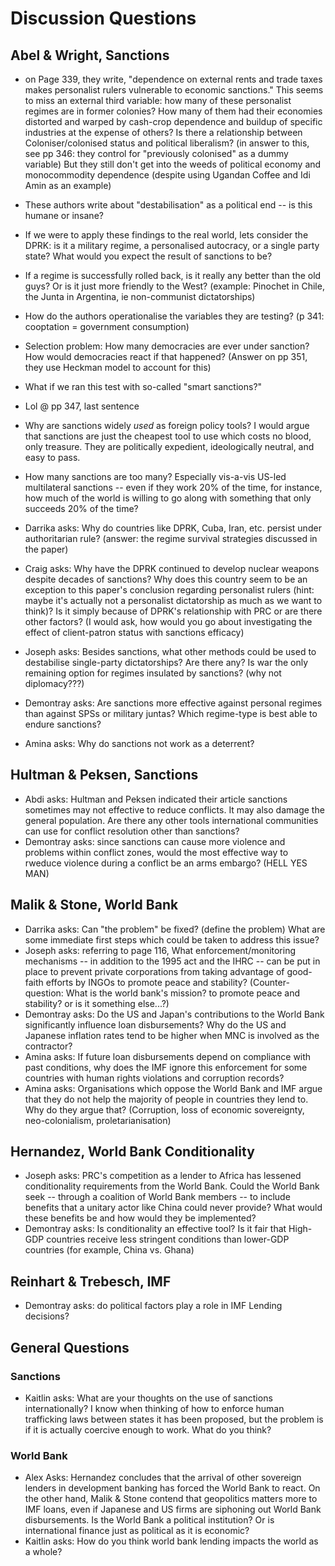 # Discussion Questions

## Abel & Wright, Sanctions

- on Page 339, they write, "dependence on external rents and trade taxes makes personalist rulers vulnerable to economic sanctions." This seems to miss an external third variable: how many of these personalist regimes are in former colonies? How many of them had their economies distorted and warped by cash-crop dependence and buildup of specific industries at the expense of others? Is there a relationship between Coloniser/colonised status and political liberalism? (in answer to this, see pp 346: they control for "previously colonised" as a dummy variable) But they still don't get into the weeds of political economy and monocommodity dependence (despite using Ugandan Coffee and Idi Amin as an example)
- These authors write about "destabilisation" as a political end -- is this humane or insane?
- If we were to apply these findings to the real world, lets consider the DPRK: is it a military regime, a personalised autocracy, or a single party state? What would you expect the result of sanctions to be?
- If a regime is successfully rolled back, is it really any better than the old guys? Or is it just more friendly to the West? (example: Pinochet in Chile, the Junta in Argentina, ie non-communist dictatorships)
- How do the authors operationalise the variables they are testing? (p 341: cooptation = government consumption)
- Selection problem: How many democracies are ever under sanction? How would democracies react if that happened? (Answer on pp 351, they use Heckman model to account for this)
- What if we ran this test with so-called "smart sanctions?"
- Lol @ pp 347, last sentence
- Why are sanctions widely *used* as foreign policy tools? I would argue that sanctions are just the cheapest tool to use which costs no blood, only treasure. They are politically expedient, ideologically neutral, and easy to pass.
- How many sanctions are too many? Especially vis-a-vis US-led multilateral sanctions -- even if they work 20% of the time, for instance, how much of the world is willing to go along with something that only succeeds 20% of the time?

- Darrika asks: Why do countries like DPRK, Cuba, Iran, etc. persist under authoritarian rule? (answer: the regime survival strategies discussed in the paper)
- Craig asks: Why have the DPRK continued to develop nuclear weapons despite decades of sanctions? Why does this country seem to be an exception to this paper's conclusion regarding personalist rulers (hint: maybe it's actually not a personalist dictatorship as much as we want to think)? Is it simply because of DPRK's relationship with PRC or are there other factors? (I would ask, how would you go about investigating the effect of client-patron status with sanctions efficacy)
- Joseph asks: Besides sanctions, what other methods could be used to destabilise single-party dictatorships? Are there any? Is war the only remaining option for regimes insulated by sanctions? (why not diplomacy???)
- Demontray asks: Are sanctions more effective against personal regimes than against SPSs or military juntas? Which regime-type is best able to endure sanctions?
- Amina asks: Why do sanctions not work as a deterrent? 


## Hultman & Peksen, Sanctions 

- Abdi asks: Hultman and Peksen indicated their article sanctions sometimes may not effective to reduce conflicts. It may also damage the general population. Are there any other tools international communities can use for conflict resolution other than sanctions? 
- Demontray asks: since sanctions can cause more violence and problems within conflict zones, would the most effective way to rweduce violence during a conflict be an arms embargo? (HELL YES MAN)

## Malik \& Stone, World Bank

- Darrika asks: Can "the problem" be fixed? (define the problem) What are some immediate first steps which could be taken to address this issue?
- Joseph asks: referring to page 116, What enforcement/monitoring mechanisms -- in addition to the 1995 act and the IHRC -- can be put in place to prevent private corporations from taking advantage of good-faith efforts by INGOs to promote peace and stability? (Counter-question: What is the world bank's mission? to promote peace and stability? or is it something else...?)
- Demontray asks: Do the US and Japan's contributions to the World Bank significantly influence loan disbursements? Why do the US and Japanese inflation rates tend to be higher when MNC is involved as the contractor?
- Amina asks: If future loan disbursements depend on compliance with past conditions, why does the IMF ignore this enforcement for some countries with human rights violations and corruption records?
- Amina asks: Organisations which oppose the World Bank and IMF argue that they do not help the majority of people in countries they lend to. Why do they argue that? (Corruption, loss of economic sovereignty, neo-colonialism, proletarianisation)

## Hernandez, World Bank Conditionality

- Joseph asks: PRC's competition as a lender to Africa has lessened conditionality requirements from the World Bank. Could the World Bank seek -- through a coalition of World Bank members -- to include benefits that a unitary actor like China could never provide? What would these benefits be and how would they be implemented? 
- Demontray asks: Is conditionality an effective tool? Is it fair that High-GDP countries receive less stringent conditions than lower-GDP countries (for example, China vs. Ghana)

## Reinhart & Trebesch, IMF 

- Demontray asks: do political factors play a role in IMF Lending decisions?

## General Questions

### Sanctions

- Kaitlin asks: What are your thoughts on the use of sanctions internationally? I know when thinking of how to enforce human trafficking laws between states it has been proposed, but the problem is if it is actually coercive enough to work. What do you think?

### World Bank

- Alex Asks: Hernandez concludes that the arrival of other sovereign lenders in development banking has forced the World Bank to react. On the other hand, Malik & Stone contend that geopolitics matters more to IMF loans, even if Japanese and US firms are siphoning out World Bank disbursements. Is the World Bank a political institution? Or is international finance just as political as it is economic?
- Kaitlin asks: How do you think world bank lending impacts the world as a whole? 


